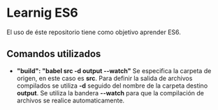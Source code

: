 # Learnig ES6
El uso de éste repositorio tiene como objetivo aprender ES6.

## Comandos utilizados
* **"build": "babel src -d output --watch"**
Se especifica la carpeta de origen, en este caso es **src**. Para definir la salida de archivos compilados se utiliza **-d** seguido del nombre de la carpeta destino **output**.
Se utiliza la bandera **--watch** para que la compilación de archivos se realice automaticamente.

